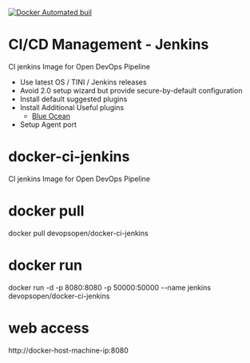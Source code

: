 [![Docker Automated buil](https://img.shields.io/docker/automated/jrottenberg/ffmpeg.svg?maxAge=2592000)](https://hub.docker.com/r/devopsopen/docker-ci-jenkins/)

# CI/CD Management - Jenkins
CI jenkins Image for Open DevOps Pipeline

- Use latest OS / TINI / Jenkins releases
- Avoid 2.0 setup wizard but provide secure-by-default configuration
- Install default suggested plugins
- Install Additional Useful plugins
    - [Blue Ocean](https://jenkins.io/projects/blueocean/)
- Setup Agent port

# docker-ci-jenkins
CI jenkins Image for Open DevOps Pipeline

# docker pull
docker pull devopsopen/docker-ci-jenkins

# docker run
docker run -d -p 8080:8080  -p 50000:50000 --name jenkins devopsopen/docker-ci-jenkins

# web access
http://docker-host-machine-ip:8080
